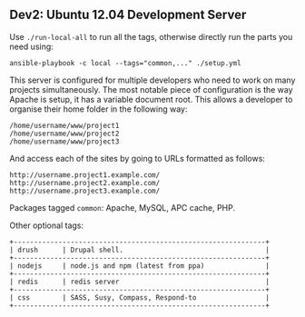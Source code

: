 Dev2: Ubuntu 12.04 Development Server
-------------------------------------

Use `./run-local-all` to run all the tags, otherwise directly run the parts you
need using:

    ansible-playbook -c local --tags="common,..." ./setup.yml

This server is configured for multiple developers who need to work on many
projects simultaneously. The most notable piece of configuration is the way
Apache is setup, it has a variable document root. This allows a developer to
organise their home folder in the following way:

    /home/username/www/project1
    /home/username/www/project2
    /home/username/www/project3

And access each of the sites by going to URLs formatted as follows:

    http://username.project1.example.com/
    http://username.project2.example.com/
    http://username.project3.example.com/

Packages tagged `common`: Apache, MySQL, APC cache, PHP.

Other optional tags:

    +--------------------------------------------------------------+
    | drush      | Drupal shell.                                   |
    +--------------------------------------------------------------+
    | nodejs     | node.js and npm (latest from ppa)               |
    +--------------------------------------------------------------+
    | redis      | redis server                                    |
    +--------------------------------------------------------------+
    | css        | SASS, Susy, Compass, Respond-to                 |
    +--------------------------------------------------------------+

